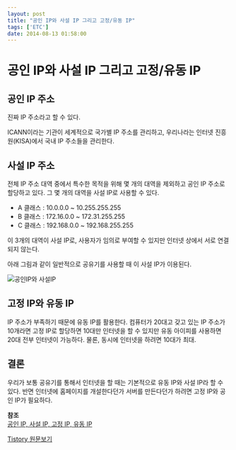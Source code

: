 ```yaml
---
layout: post
title: "공인 IP와 사설 IP 그리고 고정/유동 IP"
tags: ['ETC']
date: 2014-08-13 01:58:00
---
```

# 공인 IP와 사설 IP 그리고 고정/유동 IP

## 공인 IP 주소

진짜 IP 주소라고 할 수 있다.

ICANN이라는 기관이 세계적으로 국가별 IP 주소를 관리하고, 우리나라는 인터넷 진흥원(KISA)에서 국내 IP 주소들을 관리한다.

## 사설 IP 주소

전체 IP 주소 대역 중에서 특수한 목적을 위해 몇 개의 대역을 제외하고 공인 IP 주소로 할당하고 있다. 그 몇 개의 대역을 사설 IP로 사용할 수 있다.

  * A 클래스 : 10.0.0.0 ~ 10.255.255.255
  * B 클래스 : 172.16.0.0 ~ 172.31.255.255
  * C 클래스 : 192.168.0.0 ~ 192.168.255.255

이 3개의 대역이 사설 IP로, 사용자가 임의로 부여할 수 있지만 인터넷 상에서 서로 연결되지 않는다. 

아래 그림과 같이 일반적으로 공유기를 사용할 때 이 사설 IP가 이용된다.

![공인IP와 사설IP](http://gotocloud.co.kr/wp-content/uploads/2013/03/IP2-300x182.png)

## 고정 IP와 유동 IP

IP 주소가 부족하기 때문에 유동 IP를 활용한다. 컴퓨터가 20대고 갖고 있는 IP 주소가 10개라면 고정 IP로 할당하면 10대만 인터넷을 할 수 있지만 유동 아이피를 사용하면 20대 전부 인터넷이 가능하다. 물론, 동시에 인터넷을 하려면 10대가 최대.

## 결론

우리가 보통 공유기를 통해서 인터넷을 할 때는 기본적으로 유동 IP와 사설 IP라 할 수 있다. 반면 인터넷에 홈페이지를 개설한다던가 서버를 만든다던가 하려면 고정 IP와 공인 IP가 필요하다.

  
  
**참조**  
[공인 IP, 사설 IP, 고정 IP, 유동 IP](http://gotocloud.co.kr/?p=320)


[Tistory 원문보기](http://khanrc.tistory.com/21)
